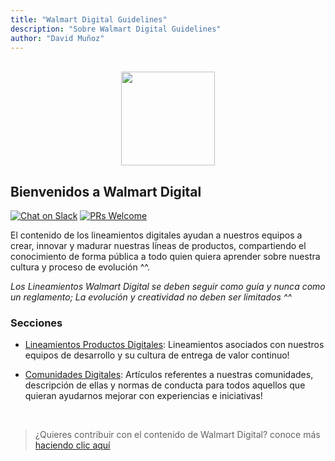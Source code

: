 ```yaml
---
title: "Walmart Digital Guidelines"
description: "Sobre Walmart Digital Guidelines"
author: "David Muñoz"
---
```


<p align="center">
<br />
<img height="150px"  src="https://upload.wikimedia.org/wikipedia/commons/thumb/1/1f/Walmart_Chile_Logo_1.svg/1280px-Walmart_Chile_Logo_1.svg.png" />
<br />
</p>

## Bienvenidos a Walmart Digital

[![Chat on Slack](https://img.shields.io/badge/chat%20on-slack-green.svg?logo=slack)](https://wmt-chile.slack.com/messages/CB264TAF9/)
[![PRs Welcome](https://img.shields.io/badge/PRs-welcome-brightgreen.svg)](http://makeapullrequest.com)

El contenido de los lineamientos digitales ayudan a nuestros equipos a crear, innovar y madurar nuestras líneas de productos, compartiendo el conocimiento de forma pública a todo quien quiera aprender sobre nuestra cultura y proceso de evolución ^^.

*Los Lineamientos Walmart Digital se deben seguir como guía y nunca como un reglamento; La evolución y creatividad no deben ser limitados ^^*

### Secciones

- [Lineamientos Productos Digitales](/es/development/Readme.md): Lineamientos  asociados con nuestros equipos de desarrollo y su cultura de entrega de valor continuo!

- [Comunidades Digitales](/es/communities/Readme.md): Artículos  referentes a nuestras comunidades, descripción de ellas y normas de conducta  para todos aquellos que quieran ayudarnos mejorar con experiencias e iniciativas! 

<br />

> ¿Quieres contribuir con el contenido de Walmart Digital?
conoce más [haciendo clic aquí](/es/how-to-contribute.md)

